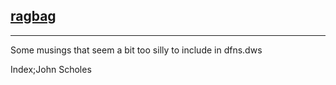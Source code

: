 <section>

# [ragbag](https://finooiigee.github.io/ragbag/)

---

Some musings that seem a bit too silly to include in dfns.dws

Index;John Scholes

</section>
